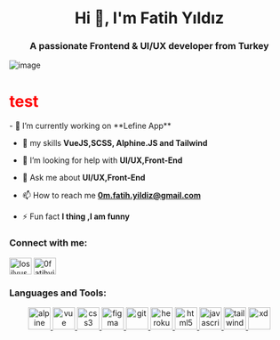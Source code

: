 <h1 align="center">Hi 👋, I'm Fatih Yıldız</h1>
<h3 align="center">A passionate Frontend & UI/UX developer from Turkey</h3>

<p align="left"> <img src="https://assets.codepen.io/2936962/internal/avatars/users/default.png?fit=crop&format=auto&height=80&version=1598517692&" alt="image" /> </p>
<h1 style="color:red;">test</h1>
- 🔭 I’m currently working on **Lefine App**

- 🌱 my skills **VueJS,SCSS, Alphine.JS and Tailwind**

- 🤝 I’m looking for help with **UI/UX,Front-End**

- 💬 Ask me about **UI/UX,Front-End**

- 📫 How to reach me **0m.fatih.yildiz@gmail.com**

- ⚡ Fun fact **I thing ,I am funny**

<h3 align="left">Connect with me:</h3>
<p align="left">
<a href="https://twitter.com/0fatihyildiz" target="blank"><img align="center" src="https://seeklogo.com/images/T/twitter-logo-A84FE9258E-seeklogo.com.png" alt="losilyus" height="30" width="40" /></a>
<a href="https://www.instagram.com/0fatihyildiz/" target="blank"><img align="center" src="https://cdn.worldvectorlogo.com/logos/instagram-2016.svg" alt="0fatihyildiz" height="30" width="40" /></a>
</p>

<h3 align="left">Languages and Tools:</h3>
<p align="center"><a href="https://github.com/alpinejs/alpine" target="_blank"> <img src="https://www.markusantonwolf.com/media/pages/blog/alpine-js/1468511062-1596675049/alpinejs-logo.svg" alt="alpine" width="40" height="40"/> </a><a href="https://vuejs.org/" target="_blank"> <img src="https://upload.wikimedia.org/wikipedia/commons/thumb/9/95/Vue.js_Logo_2.svg/277px-Vue.js_Logo_2.svg.png" alt="vue" width="40" height="40"/> </a><a href="https://www.w3schools.com/css/" target="_blank"> <img src="https://devicons.github.io/devicon/devicon.git/icons/css3/css3-original-wordmark.svg" alt="css3" width="40" height="40"/> </a><a href="https://www.figma.com/" target="_blank"> <img src="https://www.vectorlogo.zone/logos/figma/figma-icon.svg" alt="figma" width="40" height="40"/> </a> <a href="https://git-scm.com/" target="_blank"> <img src="https://www.vectorlogo.zone/logos/git-scm/git-scm-icon.svg" alt="git" width="40" height="40"/> </a> <a href="https://heroku.com" target="_blank"> <img src="https://www.vectorlogo.zone/logos/heroku/heroku-icon.svg" alt="heroku" width="40" height="40"/> </a> <a href="https://www.w3.org/html/" target="_blank"> <img src="https://devicons.github.io/devicon/devicon.git/icons/html5/html5-original-wordmark.svg" alt="html5" width="40" height="40"/> </a> <a href="https://developer.mozilla.org/en-US/docs/Web/JavaScript" target="_blank"> <img src="https://devicons.github.io/devicon/devicon.git/icons/javascript/javascript-original.svg" alt="javascript" width="40" height="40"/> </a> <a href="https://tailwindcss.com/" target="_blank"> <img src="https://www.vectorlogo.zone/logos/tailwindcss/tailwindcss-icon.svg" alt="tailwind" width="40" height="40"/> </a><a href="https://www.adobe.com/products/xd.html" target="_blank"> <img src="https://cdn.worldvectorlogo.com/logos/adobe-xd.svg" alt="xd" width="40" height="40"/> </a> </p>
